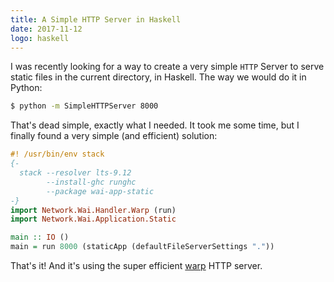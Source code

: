 ```yaml
---
title: A Simple HTTP Server in Haskell
date: 2017-11-12
logo: haskell
---
```


I was recently looking for a way to create a very simple `HTTP` Server to serve
static files in the current directory, in Haskell. The way we would do it in
Python:

```sh
$ python -m SimpleHTTPServer 8000
```

That's dead simple, exactly what I needed. It took me some time, but I finally
found a very simple (and efficient) solution:

```haskell
#! /usr/bin/env stack
{-
  stack --resolver lts-9.12
        --install-ghc runghc
        --package wai-app-static
-}
import Network.Wai.Handler.Warp (run)
import Network.Wai.Application.Static

main :: IO ()
main = run 8000 (staticApp (defaultFileServerSettings "."))
```

That's it! And it's using the super efficient [warp](http://www.aosabook.org/en/posa/warp.html)
HTTP server.
